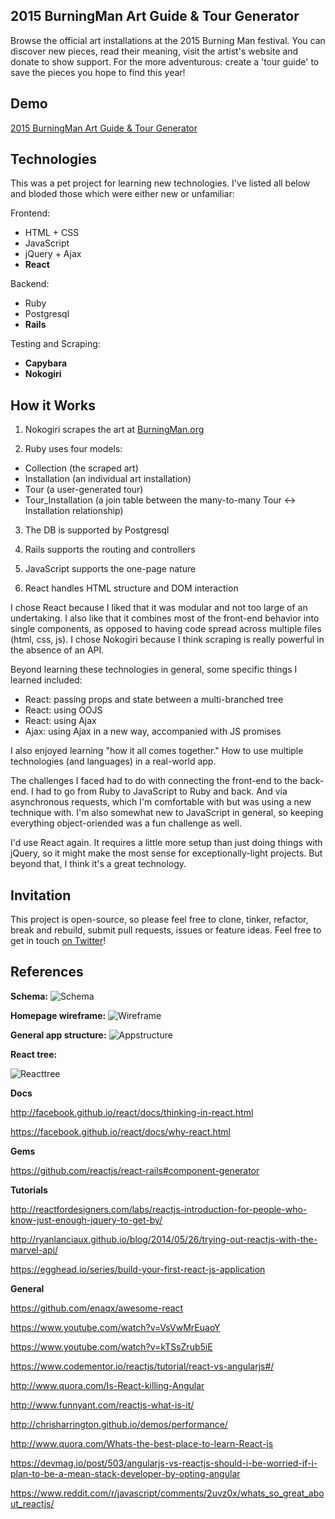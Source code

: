 ## 2015 BurningMan Art Guide & Tour Generator

Browse the official art installations at the 2015 Burning Man festival. You can discover new pieces, read their meaning, visit the artist's website and donate to show support. For the more adventurous: create a 'tour guide' to save the pieces you hope to find this year!


## Demo

[2015 BurningMan Art Guide & Tour Generator](https://limitless-sands-7552.herokuapp.com/)

## Technologies

This was a pet project for learning new technologies. I've listed all below and bloded those which were either new or unfamiliar:

Frontend:
* HTML + CSS
* JavaScript
* jQuery + Ajax
*  **React**

Backend:
* Ruby
* Postgresql
* **Rails**

Testing and Scraping:
* **Capybara**
* **Nokogiri**


## How it Works

1) Nokogiri scrapes the art at [BurningMan.org](http://burningman.org/event/brc/2015-art-installations/)

2) Ruby uses four models:
  * Collection (the scraped art)
  * Installation (an individual art installation)
  * Tour (a user-generated tour)
  * Tour_Installation (a join table between the many-to-many Tour <-> Installation relationship)

3) The DB is supported by Postgresql

4) Rails supports the routing and controllers

5) JavaScript supports the one-page nature

5) React handles HTML structure and DOM interaction

I chose React because I liked that it was modular and not too large of an undertaking. I also like that it combines most of the front-end behavior into single components, as opposed to having code spread across multiple files (html, css, js). I chose Nokogiri because I think scraping is really powerful in the absence of an API.

Beyond learning these technologies in general, some specific things I learned included:
* React: passing props and state between a multi-branched tree
* React: using OOJS
* React: using Ajax
* Ajax: using Ajax in a new way, accompanied with JS promises

I also enjoyed learning "how it all comes together." How to use multiple technologies (and languages) in a real-world app.

The challenges I faced had to do with connecting the front-end to the back-end. I had to go from Ruby to JavaScript to Ruby and back. And via asynchronous requests, which I'm comfortable with but was using a new technique with. I'm also somewhat new to JavaScript in general, so keeping everything object-oriended was a fun challenge as well.


I'd use React again. It requires a little more setup than just doing things with jQuery, so it might make the most sense for exceptionally-light projects. But beyond that, I think it's a great technology.

## Invitation

This project is open-source, so please feel free to clone, tinker, refactor, break and rebuild, submit pull requests, issues or feature ideas. Feel free to get in touch [on Twitter](https://twitter.com/TCannadySF)!

## References

**Schema:**
![Schema](http://i.imgur.com/um2gLqs.png)

**Homepage wireframe:**
![Wireframe](http://i.imgur.com/M36zMCM.png)

**General app structure:**
![Appstructure](http://i.imgur.com/clJ9C6G.png)

**React tree:**

![Reacttree](http://i.imgur.com/jgnWM8D.png)


**Docs**

http://facebook.github.io/react/docs/thinking-in-react.html

https://facebook.github.io/react/docs/why-react.html

**Gems**

https://github.com/reactjs/react-rails#component-generator

**Tutorials**

http://reactfordesigners.com/labs/reactjs-introduction-for-people-who-know-just-enough-jquery-to-get-by/

http://ryanlanciaux.github.io/blog/2014/05/26/trying-out-reactjs-with-the-marvel-api/

https://egghead.io/series/build-your-first-react-js-application


**General**

https://github.com/enaqx/awesome-react

https://www.youtube.com/watch?v=VsVwMrEuaoY

https://www.youtube.com/watch?v=kTSsZrub5iE

https://www.codementor.io/reactjs/tutorial/react-vs-angularjs#/

http://www.quora.com/Is-React-killing-Angular

http://www.funnyant.com/reactjs-what-is-it/

http://chrisharrington.github.io/demos/performance/

http://www.quora.com/Whats-the-best-place-to-learn-React-js

https://devmag.io/post/503/angularjs-vs-reactjs-should-i-be-worried-if-i-plan-to-be-a-mean-stack-developer-by-opting-angular

https://www.reddit.com/r/javascript/comments/2uvz0x/whats_so_great_about_reactjs/
